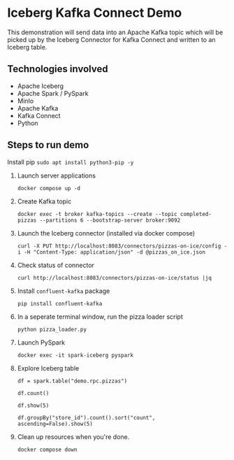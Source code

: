 # Iceberg Kafka Connect Demo

This demonstration will send data into an Apache Kafka topic which will be picked up by the Iceberg Connector for Kafka Connect and written to an Iceberg table.

## Technologies involved
- Apache Iceberg
- Apache Spark / PySpark
- MinIo
- Apache Kafka
- Kafka Connect
- Python

## Steps to run demo

Install pip
`sudo apt install python3-pip -y`

1. Launch server applications

    `docker compose up -d`
2. Create Kafka topic

    `docker exec -t broker kafka-topics --create --topic completed-pizzas --partitions 6 --bootstrap-server broker:9092`
3. Launch the Iceberg connector (installed via docker compose)

    `curl -X PUT http://localhost:8083/connectors/pizzas-on-ice/config -i -H "Content-Type: application/json" -d @pizzas_on_ice.json`
4. Check status of connector

    `curl http://localhost:8083/connectors/pizzas-on-ice/status |jq`
5. Install `confluent-kafka` package

    `pip install confluent-kafka`
6. In a seperate terminal window, run the pizza loader script

    `python pizza_loader.py`
7. Launch PySpark

    `docker exec -it spark-iceberg pyspark`
8. Explore Iceberg table

    `df = spark.table("demo.rpc.pizzas")`

    `df.count()`

    `df.show(5)`

    `df.groupBy("store_id").count().sort("count", ascending=False).show(5)`

9. Clean up resources when you're done.

    `docker compose down`